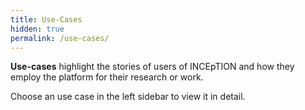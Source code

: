 ```yaml
---
title: Use-Cases
hidden: true
permalink: /use-cases/
---
```


**Use-cases** highlight the stories of users of INCEpTION and how they employ the platform for their
research or work.

Choose an use case in the left sidebar to view it in detail.



